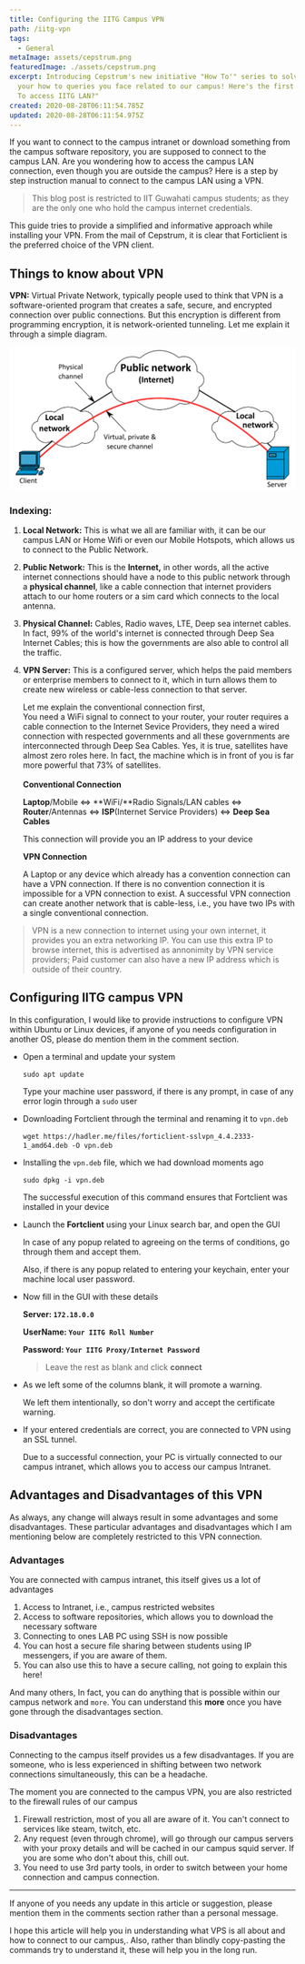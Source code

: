 ```yaml
---
title: Configuring the IITG Campus VPN
path: /iitg-vpn
tags:
  - General
metaImage: assets/cepstrum.png
featuredImage: ./assets/cepstrum.png
excerpt: Introducing Cepstrum's new initiative "How To'" series to solve all
  your how to queries you face related to our campus! Here's the first one, "How
  To access IITG LAN?"
created: 2020-08-28T06:11:54.785Z
updated: 2020-08-28T06:11:54.975Z
---
```

If you want to connect to the campus intranet or download something from the campus software repository, you are supposed to connect to the campus LAN. Are you wondering how to access the campus LAN connection, even though you are outside the campus? Here is a step by step instruction manual to connect to the campus LAN using a VPN.

> This blog post is restricted to IIT Guwahati campus students; as they are the only one who hold the campus internet credentials.

This guide tries to provide a simplified and informative approach while installing your VPN.  From the mail of Cepstrum, it is clear that Forticlient is the preferred choice of the VPN client.

## Things to know about VPN

**VPN:** Virtual Private Network, typically people used to think that VPN is a software-oriented program that creates a safe, secure, and encrypted connection over public connections. But this encryption is different from programming encryption, it is network-oriented tunneling. Let me explain it through a simple diagram.

![VPN Connection](assets/wiki_vpn.png "VPN connection")

### Indexing:

1. **Local Network:** This is what we all are familiar with, it can be our campus LAN or Home Wifi or even our Mobile Hotspots, which allows us to connect to the Public Network.
2. **Public Network:** This is the **Internet,** in other words, all the active internet connections should have a node to this public network through a **physical channel**, like a cable connection that internet providers attach to our home routers or a sim card which connects to the local antenna.
3. **Physical Channel:** Cables, Radio waves, LTE, Deep sea internet cables. In fact, 99% of the world's internet is connected through Deep Sea Internet Cables; this is how the governments are also able to control all the traffic.
4. **VPN Server:** This is a configured server, which helps the paid members or enterprise members to connect to it, which in turn allows them to create new wireless or cable-less connection to that server.

   Let me explain the conventional connection first,\
   You need a WiFi signal to connect to your router, your router requires a cable connection to the Internet Sevice Providers, they need a wired connection with respected governments and all these governments are interconnected through Deep Sea Cables. Yes, it is true, satellites have almost zero roles here. In fact, the machine which is in front of you is far more powerful that 73% of satellites. \
   \
   **Conventional Connection**

   **Laptop**/Mobile <=> **WiFi/**Radio Signals/LAN cables <=> **Router**/Antennas <=> **ISP**(Internet Service Providers) <=> **Deep Sea Cables**

   This connection will provide you an IP address to your device

   **VPN Connection**

   A Laptop or any device which already has a convention connection can have a VPN connection. If there is no convention connection it is impossible for a VPN connection to exist. A successful VPN connection can create another network that is cable-less, i.e., you have two IPs with a single conventional connection.

> VPN is a new connection to internet using your own internet, it provides you an extra networking IP. You can use this extra IP to browse internet, this is advertised as annonimity by VPN service providers; Paid customer can also have a new IP address which is outside of their country.

## Configuring IITG campus VPN

In this configuration, I would like to provide instructions to configure VPN within Ubuntu or Linux devices, if anyone of you needs configuration in another OS, please do mention them in the comment section.

* Open a terminal and update your system

  ```shell
  sudo apt update
  ```

  Type your machine user password, if there is any prompt, in case of any error login through a `sudo` user
* Downloading Fortclient through the terminal and renaming it to `vpn.deb`

  ```shell
  wget https://hadler.me/files/forticlient-sslvpn_4.4.2333-1_amd64.deb -O vpn.deb
  ```
* Installing the `vpn.deb` file, which we had download moments ago

  ```shell
  sudo dpkg -i vpn.deb
  ```

  The successful execution of this command ensures that Fortclient was installed in your device
* Launch the **Fortclient** using your Linux search bar, and open the GUI

  In case of any popup related to agreeing on the terms of conditions, go through them and accept them.

  Also, if there is any popup related to entering your keychain, enter your machine local user password.
* Now fill in the GUI with these details

  **Server: `172.18.0.0`**

  **UserName: `Your IITG Roll Number`**

  **Password: `Your IITG Proxy/Internet Password`**

  > Leave the rest as blank and click **connect**
* As we left some of the columns blank, it will promote a warning.

  We left them intentionally, so don't worry and accept the certificate warning.
* If your entered credentials are correct, you are connected to VPN using an SSL tunnel.

  Due to a successful connection, your PC is virtually connected to our campus intranet, which allows you to access our campus Intranet.

## Advantages and Disadvantages of this VPN

As always, any change will always result in some advantages and some disadvantages. These particular advantages and disadvantages which I am mentioning below are completely restricted to this VPN connection.

### Advantages

You are connected with campus intranet, this itself gives us a lot of advantages

1. Access to Intranet, i.e., campus restricted websites
2. Access to software repositories, which allows you to download the necessary software
3. Connecting to ones LAB PC using SSH is now possible
4. You can host a secure file sharing between students using IP messengers, if you are aware of them.
5. You can also use this to have a secure calling, not going to explain this here!

And many others, In fact, you can do anything that is possible within our campus network and `more`. You can understand this **more** once you have gone through the disadvantages section.

### Disadvantages

Connecting to the campus itself provides us a few disadvantages. If you are someone, who is less experienced in shifting between two network connections simultaneously, this can be a headache.

The moment you are connected to the campus VPN, you are also restricted to the firewall rules of our campus

1. Firewall restriction, most of you all are aware of it. You can't connect to services like steam, twitch, etc.
2. Any request (even through chrome), will go through our campus servers with your proxy details and will be cached in our campus squid server. If you are some who don't about this, chill out.
3. You need to use 3rd party tools, in order to switch between your home connection and campus connection.

- - -

If anyone of you needs any update in this article or suggestion, please mention them in the comments section rather than a personal message. 

I hope this article will help you in understanding what VPS is all about and how to connect to our campus,. Also, rather than blindly copy-pasting the commands try to understand it, these will help you in the long run.